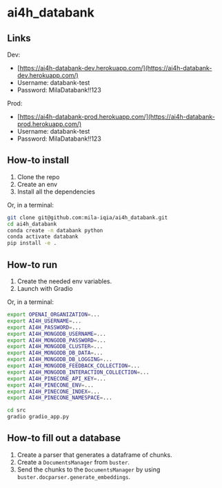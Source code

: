 # ai4h_databank

## Links

Dev:
- [https://ai4h-databank-dev.herokuapp.com/](https://ai4h-databank-dev.herokuapp.com/)
- Username: databank-test
- Password: MilaDatabank!!123

Prod:
- [https://ai4h-databank-prod.herokuapp.com/](https://ai4h-databank-prod.herokuapp.com/)
- Username: databank-test
- Password: MilaDatabank!!123


## How-to install

1. Clone the repo
2. Create an env
3. Install all the dependencies

Or, in a terminal:
```sh
git clone git@github.com:mila-iqia/ai4h_databank.git
cd ai4h_databank
conda create -n databank python
conda activate databank
pip install -e .
```

## How-to run

1. Create the needed env variables.
2. Launch with Gradio

Or, in a terminal:
```sh
export OPENAI_ORGANIZATION=...
export AI4H_USERNAME=...
export AI4H_PASSWORD=...
export AI4H_MONGODB_USERNAME=...
export AI4H_MONGODB_PASSWORD=...
export AI4H_MONGODB_CLUSTER=...
export AI4H_MONGODB_DB_DATA=...
export AI4H_MONGODB_DB_LOGGING=...
export AI4H_MONGODB_FEEDBACK_COLLECTION=...
export AI4H_MONGODB_INTERACTION_COLLECTION=...
export AI4H_PINECONE_API_KEY=...
export AI4H_PINECONE_ENV=...
export AI4H_PINECONE_INDEX=...
export AI4H_PINECONE_NAMESPACE=...

cd src
gradio gradio_app.py
```

## How-to fill out a database

1. Create a parser that generates a dataframe of chunks.
2. Create a `DocumentsManager` from `buster`.
3. Send the chunks to the `DocumentsManager` by using `buster.docparser.generate_embeddings`.
